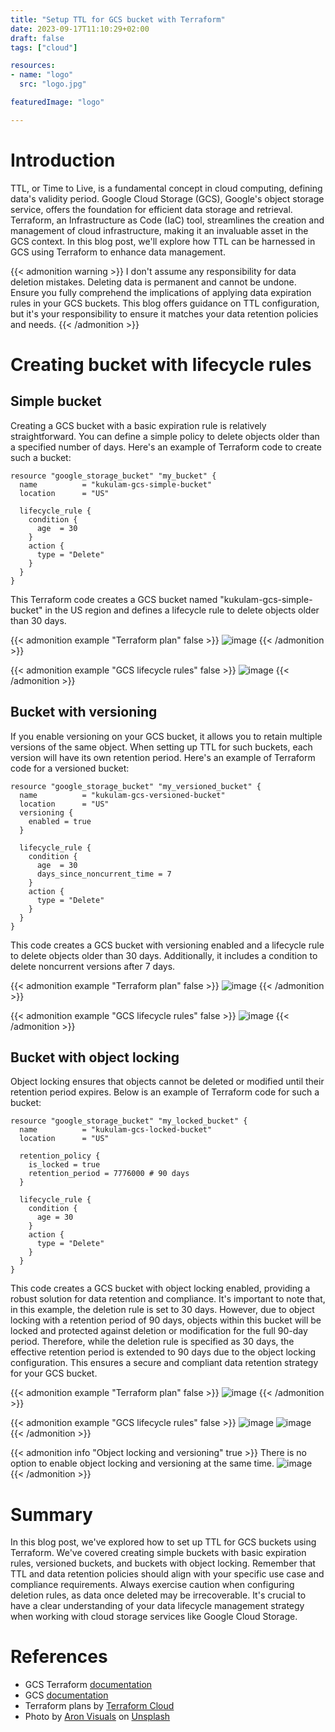 ```yaml
---
title: "Setup TTL for GCS bucket with Terraform"
date: 2023-09-17T11:10:29+02:00
draft: false
tags: ["cloud"]

resources:
- name: "logo"
  src: "logo.jpg"

featuredImage: "logo"

---
```

# Introduction

TTL, or Time to Live, is a fundamental concept in cloud computing, defining data's validity period. 
Google Cloud Storage (GCS), Google's object storage service, offers the foundation for efficient data storage and retrieval. 
Terraform, an Infrastructure as Code (IaC) tool, streamlines the creation and management of cloud infrastructure, making it an invaluable asset in the GCS context. 
In this blog post, we'll explore how TTL can be harnessed in GCS using Terraform to enhance data management.

{{< admonition warning >}}
I don't assume any responsibility for data deletion mistakes. Deleting data is permanent and cannot be undone. Ensure you fully comprehend the implications of applying data expiration rules in your GCS buckets. This blog offers guidance on TTL configuration, but it's your responsibility to ensure it matches your data retention policies and needs.
{{< /admonition >}}

# Creating bucket with lifecycle rules

## Simple bucket

Creating a GCS bucket with a basic expiration rule is relatively straightforward. 
You can define a simple policy to delete objects older than a specified number of days. 
Here's an example of Terraform code to create such a bucket:

```hcl
resource "google_storage_bucket" "my_bucket" {
  name          = "kukulam-gcs-simple-bucket"
  location      = "US"

  lifecycle_rule {
    condition {
      age  = 30
    }
    action {
      type = "Delete"
    }
  }
}
```

This Terraform code creates a GCS bucket named "kukulam-gcs-simple-bucket" in the US region and defines a lifecycle rule to delete objects older than 30 days.

{{< admonition example "Terraform plan" false >}}
![image](./simple-bucket-tf-plan.png)
{{< /admonition >}}

{{< admonition example "GCS lifecycle rules" false >}}
![image](./simple-bucket-gcs-lifecycle-rules.png)
{{< /admonition >}}

## Bucket with versioning

If you enable versioning on your GCS bucket, it allows you to retain multiple versions of the same object. 
When setting up TTL for such buckets, each version will have its own retention period. 
Here's an example of Terraform code for a versioned bucket:

```hcl
resource "google_storage_bucket" "my_versioned_bucket" {
  name          = "kukulam-gcs-versioned-bucket"
  location      = "US"
  versioning {
    enabled = true
  }

  lifecycle_rule {
    condition {
      age  = 30
      days_since_noncurrent_time = 7
    }
    action {
      type = "Delete"
    }
  }
}
```

This code creates a GCS bucket with versioning enabled and a lifecycle rule to delete objects older than 30 days. Additionally, it includes a condition to delete noncurrent versions after 7 days.

{{< admonition example "Terraform plan" false >}}
![image](./bucket-with-versioning-tf-plan.png)
{{< /admonition >}}

{{< admonition example "GCS lifecycle rules" false >}}
![image](./bucket-with-versioning-gcs-lifecycle-rules.png)
{{< /admonition >}}

## Bucket with object locking

Object locking ensures that objects cannot be deleted or modified until their retention period expires. 
Below is an example of Terraform code for such a bucket:

```hcl
resource "google_storage_bucket" "my_locked_bucket" {
  name          = "kukulam-gcs-locked-bucket"
  location      = "US"

  retention_policy {
    is_locked = true
    retention_period = 7776000 # 90 days
  }

  lifecycle_rule {
    condition {
      age = 30
    }
    action {
      type = "Delete"
    }
  }
}
```

This code creates a GCS bucket with object locking enabled, providing a robust solution for data retention and compliance. It's important to note that, in this example, the deletion rule is set to 30 days. However, due to object locking with a retention period of 90 days, objects within this bucket will be locked and protected against deletion or modification for the full 90-day period. Therefore, while the deletion rule is specified as 30 days, the effective retention period is extended to 90 days due to the object locking configuration. This ensures a secure and compliant data retention strategy for your GCS bucket.

{{< admonition example "Terraform plan" false >}}
![image](./bucket-with-object-locking-tf-plan.png)
{{< /admonition >}}

{{< admonition example "GCS lifecycle rules" false >}}
![image](./bucket-with-object-locking-gcs-lifecycle-rules1.png)
![image](./bucket-with-object-locking-gcs-lifecycle-rules2.png)
{{< /admonition >}}

{{< admonition info "Object locking and versioning" true >}}
There is no option to enable object locking and versioning at the same time.
![image](./bucket-with-versioning-and-object-locking-tf-plan-fail.png)
{{< /admonition >}}

# Summary

In this blog post, we've explored how to set up TTL for GCS buckets using Terraform. 
We've covered creating simple buckets with basic expiration rules, versioned buckets, and buckets with object locking. 
Remember that TTL and data retention policies should align with your specific use case and compliance requirements. 
Always exercise caution when configuring deletion rules, as data once deleted may be irrecoverable. 
It's crucial to have a clear understanding of your data lifecycle management strategy when working with cloud storage services like Google Cloud Storage.

# References
- GCS Terraform [documentation](https://registry.terraform.io/providers/hashicorp/google/latest/docs/resources/storage_bucket)
- GCS [documentation](https://cloud.google.com/storage/docs)
- Terraform plans by [Terraform Cloud](https://app.terraform.io)
- Photo by [Aron Visuals](https://unsplash.com/@aronvisuals?utm_source=unsplash&utm_medium=referral&utm_content=creditCopyText") on [Unsplash](https://unsplash.com/photos/BXOXnQ26B7o?utm_source=unsplash&utm_medium=referral&utm_content=creditCopyText")